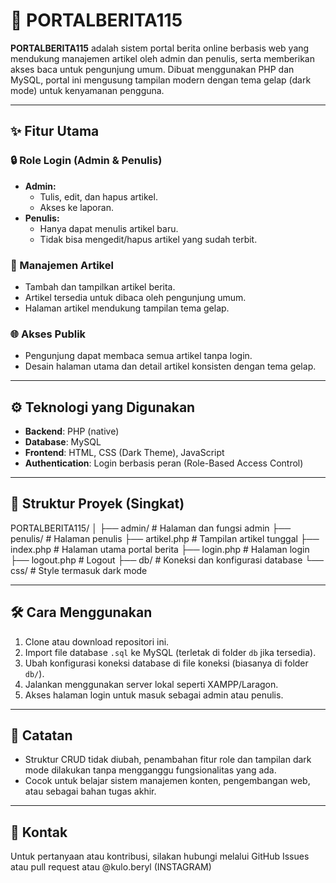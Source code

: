 
# 📰 PORTALBERITA115

**PORTALBERITA115** adalah sistem portal berita online berbasis web yang mendukung manajemen artikel oleh admin dan penulis, serta memberikan akses baca untuk pengunjung umum. Dibuat menggunakan PHP dan MySQL, portal ini mengusung tampilan modern dengan tema gelap (dark mode) untuk kenyamanan pengguna.

---

## ✨ Fitur Utama

### 🔒 Role Login (Admin & Penulis)
- **Admin:**
  - Tulis, edit, dan hapus artikel.
  - Akses ke laporan.
- **Penulis:**
  - Hanya dapat menulis artikel baru.
  - Tidak bisa mengedit/hapus artikel yang sudah terbit.

### 📝 Manajemen Artikel
- Tambah dan tampilkan artikel berita.
- Artikel tersedia untuk dibaca oleh pengunjung umum.
- Halaman artikel mendukung tampilan tema gelap.

### 🌐 Akses Publik
- Pengunjung dapat membaca semua artikel tanpa login.
- Desain halaman utama dan detail artikel konsisten dengan tema gelap.

---

## ⚙️ Teknologi yang Digunakan

- **Backend**: PHP (native)
- **Database**: MySQL
- **Frontend**: HTML, CSS (Dark Theme), JavaScript
- **Authentication**: Login berbasis peran (Role-Based Access Control)

---

## 📂 Struktur Proyek (Singkat)
PORTALBERITA115/
│
├── admin/ # Halaman dan fungsi admin
├── penulis/ # Halaman penulis
├── artikel.php # Tampilan artikel tunggal
├── index.php # Halaman utama portal berita
├── login.php # Halaman login
├── logout.php # Logout
├── db/ # Koneksi dan konfigurasi database
└── css/ # Style termasuk dark mode





---

## 🛠️ Cara Menggunakan

1. Clone atau download repositori ini.
2. Import file database `.sql` ke MySQL (terletak di folder `db` jika tersedia).
3. Ubah konfigurasi koneksi database di file koneksi (biasanya di folder `db/`).
4. Jalankan menggunakan server lokal seperti XAMPP/Laragon.
5. Akses halaman login untuk masuk sebagai admin atau penulis.

---

## 📌 Catatan

- Struktur CRUD tidak diubah, penambahan fitur role dan tampilan dark mode dilakukan tanpa mengganggu fungsionalitas yang ada.
- Cocok untuk belajar sistem manajemen konten, pengembangan web, atau sebagai bahan tugas akhir.

---

## 📧 Kontak

Untuk pertanyaan atau kontribusi, silakan hubungi melalui GitHub Issues atau pull request atau @kulo.beryl (INSTAGRAM)



